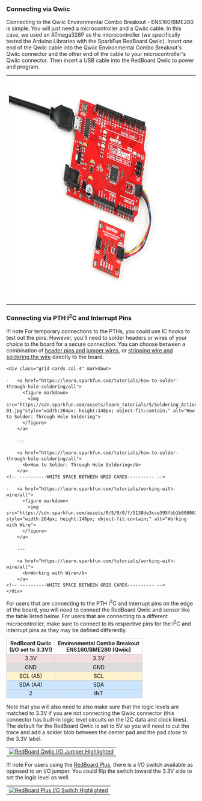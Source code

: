 ### Connecting via Qwiic

Connecting to the Qwiic Environmental Combo Breakout - ENS160/BME280 is simple. You will just need a microcontroller and a Qwiic cable. In this case, we used an ATmega328P as the microcontroller (we specifically tested the Arduino Libraries with the SparkFun RedBoard Qwiic). Insert one end of the Qwiic cable into the Qwiic Environmental Combo Breakout's Qwiic connector and the other end of the cable to your microcontroller's Qwiic connector. Then insert a USB cable into the RedBoard Qwiic to power and program.

<div style="text-align: center;">
  <table>
    <tr style="vertical-align:middle;">
     <td style="text-align: center; vertical-align: middle;"><a href="../assets/img/22858-SEN_Environmental_Combo_Sensor_ENS160_BME280.jpg"><img src="../assets/img/22858-SEN_Environmental_Combo_Sensor_ENS160_BME280.jpg" height="600px" width="600px" alt="Basic Hookup with RedBoard Qwiic, Qwiic cable, and Qwiic Environmental Combo Breakout - ENS160/BME280"></a></td>
    </tr>
  </table>
</div>



### Connecting via PTH I<sup>2</sup>C and Interrupt Pins

!!! note
    For temporary connections to the PTHs, you could use IC hooks to test out the pins. However, you'll need to solder headers or wires of your choice to the board for a secure connection. You can choose between a combination of [header pins and jumper wires](https://learn.sparkfun.com/tutorials/how-to-solder-through-hole-soldering/all), or [stripping wire and soldering the wire](https://learn.sparkfun.com/tutorials/working-with-wire/all) directly to the board.

    <div class="grid cards col-4" markdown>

    -   <a href="https://learn.sparkfun.com/tutorials/how-to-solder-through-hole-soldering/all">
          <figure markdown>
            <img src="https://cdn.sparkfun.com/assets/learn_tutorials/5/Soldering_Action-01.jpg"style="width:264px; height:148px; object-fit:contain;" alt="How to Solder: Through Hole Soldering">
          </figure>
        </a>

        ---

        <a href="https://learn.sparkfun.com/tutorials/how-to-solder-through-hole-soldering/all">
          <b>How to Solder: Through Hole Soldering</b>
        </a>
    <!-- ----------WHITE SPACE BETWEEN GRID CARDS---------- -->

    -   <a href="https://learn.sparkfun.com/tutorials/working-with-wire/all">
          <figure markdown>
            <img src="https://cdn.sparkfun.com/assets/0/5/0/0/f/5138de3cce395fbb1b000002.JPG" style="width:264px; height:148px; object-fit:contain;" alt="Working with Wire">
          </figure>
        </a>

        ---

        <a href="https://learn.sparkfun.com/tutorials/working-with-wire/all">
          <b>Working with Wire</b>
        </a>
    <!-- ----------WHITE SPACE BETWEEN GRID CARDS---------- -->
    </div>

For users that are connecting to the PTH I<sup>2</sup>C and interrupt pins on the edge of the board, you will need to connect the RedBoard Qwiic and sensor like the table listed below. For users that are connecting to a different microcontroller, make sure to connect to its respective pins for the I<sup>2</sup>C and interrupt pins as they may be defined differently.

<div style="text-align: center;">
    <table>
        <tr>
            <th style="text-align: center; border: solid 1px #cccccc;">RedBoard Qwiic
            <br />(I/O set to 3.3V!)
            </th>
            <th style="text-align: center; border: solid 1px #cccccc;">Environmental Combo Breakout <br />ENS160/BME280 (Qwiic)
            </th>
        </tr>
        <tr>
            <td style="text-align: center; border: solid 1px #cccccc;" bgcolor="#f2dede"><font color="#000000">3.3V</font>
            </td>
            <td style="text-align: center; border: solid 1px #cccccc;" bgcolor="#f2dede"><font color="#000000">3.3V</font>
            </td>
        </tr>
        <tr>
            <td style="text-align: center; border: solid 1px #cccccc;" bgcolor="#DDDDDD"><font color="#000000">GND</font>
            </td>
            <td style="text-align: center; border: solid 1px #cccccc;" bgcolor="#DDDDDD"><font color="#000000">GND</font>
            </td>
        </tr>
        <tr>
            <td style="text-align: center; border: solid 1px #cccccc;" bgcolor="#fff3cd"><font color="#000000">SCL (A5)</font>
            </td>
            <td style="text-align: center; border: solid 1px #cccccc;" bgcolor="#fff3cd"><font color="#000000">SCL</font>
            </td>
        </tr>
        <tr>
            <td style="text-align: center; border: solid 1px #cccccc;" bgcolor="#cce5ff"><font color="#000000">SDA (A4)</font>
            </td>
            <td style="text-align: center; border: solid 1px #cccccc;" bgcolor="#cce5ff"><font color="#000000">SDA</font>
            </td>
        </tr>    
        <tr>
            <td style="text-align: center; border: solid 1px #cccccc;" bgcolor="#cce5ff"><font color="#000000">2</font>
            </td>
            <td style="text-align: center; border: solid 1px #cccccc;" bgcolor="#cce5ff"><font color="#000000">INT</font>
            </td>
        </tr>
    </table>
</div>

Note that you will also need to also make sure that the logic levels are matched to 3.3V if you are not connecting the Qwiic connector (this connector has built-in logic level circuits on the I<up>2</sup>C data and clock lines). The default for the RedBoard Qwiic is set to 5V so you will need to cut the trace and add a solder blob between the center pad and the pad close to the 3.3V label.

<div style="text-align: center;">
  <table>
    <tr style="vertical-align:middle;">
     <td style="text-align: center; vertical-align: middle;"><a href="https://cdn.sparkfun.com/assets/learn_tutorials/8/4/4/Qwiic_Redboard_-_IO_Jumper.JPG"><img src="https://cdn.sparkfun.com/assets/learn_tutorials/8/4/4/Qwiic_Redboard_-_IO_Jumper.JPG" height="300px" width="300px" alt="RedBoard Qwiic I/O Jumper Highlighted"></a></td>
    </tr>
  </table>
</div>

!!! note
    For users using the [RedBoard Plus](https://www.sparkfun.com/products/18158), there is a I/O switch available as opposed to an I/O jumper. You could flip the switch toward the 3.3V side to set the logic level as well.
    <div style="text-align: center;">
      <table>
        <tr style="vertical-align:middle;">
         <td style="text-align: center; vertical-align: middle;"><a href="https://cdn.sparkfun.com/assets/learn_tutorials/1/7/5/8/18158-SparkFun_RedBoard_Plus_IO_Logic_Switch.jpg"><img src="https://cdn.sparkfun.com/assets/learn_tutorials/1/7/5/8/18158-SparkFun_RedBoard_Plus_IO_Logic_Switch.jpg" height="300px" width="300px" alt="RedBoard Plus I/O Switch Highlighted"></a></td>
        </tr>
      </table>
    </div>
